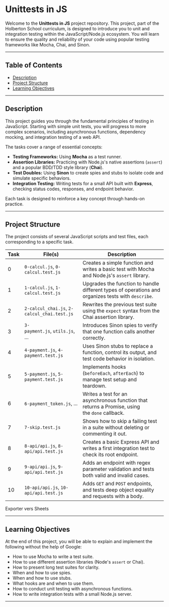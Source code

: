 # Unittests in JS

Welcome to the **Unittests in JS** project repository. This project, part of the Holberton School curriculum, is designed to introduce you to unit and integration testing within the JavaScript/Node.js ecosystem. You will learn to ensure the quality and reliability of your code using popular testing frameworks like Mocha, Chai, and Sinon.

---

## Table of Contents

- [Description](#description)
- [Project Structure](#project-structure)
- [Learning Objectives](#learning-objectives)

---

## Description

This project guides you through the fundamental principles of testing in JavaScript. Starting with simple unit tests, you will progress to more complex scenarios, including asynchronous functions, dependency mocking, and integration testing of a web API.

The tasks cover a range of essential concepts:

- **Testing Frameworks:** Using **Mocha** as a test runner.
- **Assertion Libraries:** Practicing with Node.js's native assertions (`assert`) and a popular BDD/TDD style library (**Chai**).
- **Test Doubles:** Using **Sinon** to create spies and stubs to isolate code and simulate specific behaviors.
- **Integration Testing:** Writing tests for a small API built with **Express**, checking status codes, responses, and endpoint behavior.

Each task is designed to reinforce a key concept through hands-on practice.

---

## Project Structure

The project consists of several JavaScript scripts and test files, each corresponding to a specific task.

|Task|File(s)|Description|
|---|---|---|
|0|`0-calcul.js`, `0-calcul.test.js`|Creates a simple function and writes a basic test with Mocha and Node.js's `assert` library.|
|1|`1-calcul.js`, `1-calcul.test.js`|Upgrades the function to handle different types of operations and organizes tests with `describe`.|
|2|`2-calcul_chai.js`, `2-calcul_chai.test.js`|Rewrites the previous test suite using the `expect` syntax from the Chai assertion library.|
|3|`3-payment.js`, `utils.js`, ...|Introduces Sinon spies to verify that one function calls another correctly.|
|4|`4-payment.js`, `4-payment.test.js`|Uses Sinon stubs to replace a function, control its output, and test code behavior in isolation.|
|5|`5-payment.js`, `5-payment.test.js`|Implements hooks (`beforeEach`, `afterEach`) to manage test setup and teardown.|
|6|`6-payment_token.js`, ...|Writes a test for an asynchronous function that returns a Promise, using the `done` callback.|
|7|`7-skip.test.js`|Shows how to skip a failing test in a suite without deleting or commenting it out.|
|8|`8-api/api.js`, `8-api/api.test.js`|Creates a basic Express API and writes a first integration test to check its root endpoint.|
|9|`9-api/api.js`, `9-api/api.test.js`|Adds an endpoint with regex parameter validation and tests both valid and invalid cases.|
|10|`10-api/api.js`, `10-api/api.test.js`|Adds `GET` and `POST` endpoints, and tests deep object equality and requests with a body.|

Exporter vers Sheets

---

## Learning Objectives

At the end of this project, you will be able to explain and implement the following without the help of Google:

- How to use Mocha to write a test suite.
- How to use different assertion libraries (Node's `assert` or Chai).
- How to present long test suites for clarity.
- When and how to use spies.
- When and how to use stubs.
- What hooks are and when to use them.
- How to conduct unit testing with asynchronous functions.
- How to write integration tests with a small Node.js server.

---
